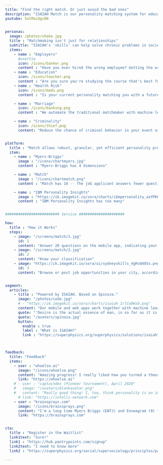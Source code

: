 ```yaml
---
title: "Find the right match. Or just avoid the bad ones"
description: "ISAIAH Match is our personality matching system for education, jobs, products, fake news, and relationships, as a part of a new morality-based socio-economic system"
youtube: 5alMsLDgc00

  
personas:
  image: /photos/shake.jpg
  title : "Matchmaking isn't just for relationships"
  subtitle: "ISAIAH's 'skills' can help solve chronic problems in society that are unsolved by science"
  items:
    - name : "Employers"
      #usertie
      icon: /icons/banker.png   
      content : "Have you ever hired the wrong employee? Getting the wrong person for the job could be very costly"
    - name : "Education"
      icon: /icons/teacher.png    
      content : "Are you sure you're studying the course that's best for you? Get it right with Match"
    - name : "Health Risk"
      icon: /icons/meds.png
      content : "Is your current personality matching you with a future diabetes at 40? Know your future health risks before you end up with them"

    - name : "Marriage"
      icon: /icons/banking.png
      content : "We automate the traditional matchmaker with machine learning"

    - name : "Criminality"
      icon: /icons/thief.png
      content: "Reduce the chance of criminal behavior in your event or organization"


platform:
  title : "Match allows robust, granular, yet efficient personality profiling that is physically verifiable"
  item:
    - name : "Myers-Briggs"
      image : "/icons/chartmyers.jpg"
      content : "Myers-Briggs has 4 dimensions"

    - name : "Match"
      image : "/icons/chartmatch.png"
      content : "Match has 10 -- The job applicant answers fewer questions than Myers-Briggs, but reveals much more information"

    - name : "IBM Personality Insights"
      image : "https://ik.imagekit.io/sora/charts/ibmpersonality_aaYPK09FT.jpg"
      content : "IBM Personality Insights has too many"


######################### Service #####################

how:
  title : "How it Works"
  steps:
    - image: "/screens/match/1.jpg"
      id: 1
      content: "Answer 20 questions on the mobile app, indicating your city"  
    - image: "/screens/match/2.jpg"
      id: 2
      content: "Know your classification"
    - image: "https://ik.imagekit.io/sora/ui/sydneyskills_4gRvQ48Ss.png"
      id: 3
      content: "Browse or post job opportunities in your city, according to your classification"


segment:
  articles:
    - title : "Powered by ISAIAH. Based on Spinoza."
      image: "/photos/code.jpg"
      # - "https://ik.imagekit.io/sora/charts/isaiah_1rlCw9Hzb.png"
      content: "Our mobile and web apps work together with machine learning to create ISAIAH. Match is one of the 'skills' of ISAIAH. If our proposed social system is based on Socrates, our governence system is based on David Hume, and our economic system is based on Adam Smith, our proposed personality system is based on Spinoza's Ethics which proposes predestination that checks liberalism.<br> A hamburger lover would think that he is eating hamburgers out of his free will. But metaphysically, his love for burgers is a <a href='https://en.wikipedia.org/wiki/Bandha_(Jainism)'>predetermined bondage</a> arising from a quality of his soul, which can then be revealed by data. This then would support the belief that we exist inside a matrix that the Hindus call the <a href='https://en.wikipedia.org/wiki/Brahma'>Brahma</a>"
      quote: "'Desire is the actual essence of man, in so far as it is conceived, as determined to a particular activity by some given modification of itself.' <cite>Spinoza, The Ethics, Part 3</cite>"
      quota: "/avatars/spinoza.jpg"
      button:
        enable : true
        label : "What is ISAIAH?"
        link : "https://superphysics.org/superphysics/solutions/isaiah"



feedback:
  title: "Feedback"
  items:
    - user : "whoelse.ai"
      image: "/icons/whoelse.png"
      content: "Amazing progress! I really liked how you turned a theory into a product offering. Keep up the good work!"
      link: "https://whoelse.ai"
    # - user : "captaindex (Pioneer tournament), April 2020"
    #   image: "/avatars/blankavatar.png"
    #   content: "Really good thing! I, too, think personality is an important factor in many fields"
      # link: "https://intelli-network.com"
    - user : "brainsprays.com"
      image: "/icons/brainsprays.png"
      content: "I'm a long time Myers Briggs (ENTJ) and Enneagram (9) fan so love this stuff" 
      link: "https://brainsprays.com"


cta:
  title : "Register in the Waitlist"
  link1text: "Sure!"
  link1 : "https://hub.pantrypoints.com/signup"
  link2text: "I need to know more"
  link2 : "https://superphysics.org/social/supersociology/principles/part-1/chapter-01/"

---
```

